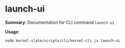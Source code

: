 # launch-ui

**Summary**: Documentation for CLI command `launch-ui`

**Usage**:

```bash
node kernel-slate/scripts/cli/kernel-cli.js launch-ui
```
